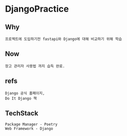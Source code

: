 # DjangoPractice

## Why
    프로젝트에 도입하기전 fastapi와 Django에 대해 비교하기 위해 학습 

## Now
    장고 관리자 사용법 까지 습득 완료.

## refs
    Django 공식 홈페이지,
    Do It Django 책 

## TechStack
    Package Manager - Poetry 
    Web Framework - Django
